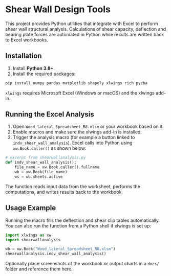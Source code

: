 # Shear Wall Design Tools

This project provides Python utilities that integrate with Excel to perform shear wall structural analysis. Calculations of shear capacity, deflection and bearing plate forces are automated in Python while results are written back to Excel workbooks.

## Installation

1. Install **Python 3.8+**.
2. Install the required packages:

```bash
pip install numpy pandas matplotlib shapely xlwings rich pycba
```

`xlwings` requires Microsoft Excel (Windows or macOS) and the xlwings add-in.

## Running the Excel Analysis

1. Open `Wood_lateral_Spreadsheet_R8.xlsm` or your workbook based on it.
2. Enable macros and make sure the xlwings add-in is installed.
3. Trigger the analysis macro (for example a button linked to `indv_shear_wall_analysis`). Excel calls into Python using `xw.Book.caller()` as shown below:

```python
# excerpt from shearwallanalysis.py
def indv_shear_wall_analysis():
    file_name = xw.Book.caller().fullname
    wb = xw.Book(file_name)
    ws = wb.sheets.active
```

The function reads input data from the worksheet, performs the computations, and writes results back to the workbook.

## Usage Example

Running the macro fills the deflection and shear clip tables automatically. You can also run the function from a Python shell if xlwings is set up:

```python
import xlwings as xw
import shearwallanalysis

wb = xw.Book("Wood_lateral_Spreadsheet_R8.xlsm")
shearwallanalysis.indv_shear_wall_analysis()
```

Optionally place screenshots of the workbook or output charts in a `docs/` folder and reference them here.
